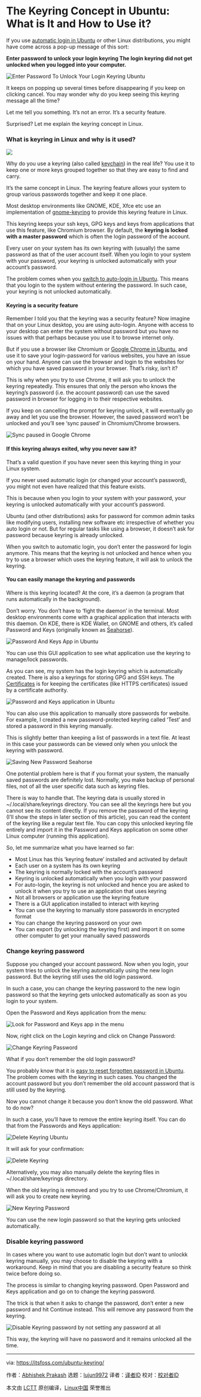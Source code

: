 [#]: collector: (lujun9972)
[#]: translator: ( )
[#]: reviewer: ( )
[#]: publisher: ( )
[#]: url: ( )
[#]: subject: (The Keyring Concept in Ubuntu: What is It and How to Use it?)
[#]: via: (https://itsfoss.com/ubuntu-keyring/)
[#]: author: (Abhishek Prakash https://itsfoss.com/author/abhishek/)

The Keyring Concept in Ubuntu: What is It and How to Use it?
======

If you use [automatic login in Ubuntu][1] or other Linux distributions, you might have come across a pop-up message of this sort:

**Enter password to unlock your login keyring
The login keyring did not get unlocked when you logged into your computer.**

![Enter Password To Unlock Your Login Keyring Ubuntu][2]

It keeps on popping up several times before disappearing if you keep on clicking cancel. You may wonder why do you keep seeing this keyring message all the time?

Let me tell you something. It’s not an error. It’s a security feature.

Surprised? Let me explain the keyring concept in Linux.

### What is keyring in Linux and why is it used?

![][3]

Why do you use a keyring (also called [keychain][4]) in the real life? You use it to keep one or more keys grouped together so that they are easy to find and carry.

It’s the same concept in Linux. The keyring feature allows your system to group various passwords together and keep it one place.

Most desktop environments like GNOME, KDE, Xfce etc use an implementation of [gnome-keyring][5] to provide this keyring feature in Linux.

This keyring keeps your ssh keys, GPG keys and keys from applications that use this feature, like Chromium browser. By default, the **keyring is locked with a master password** which is often the login password of the account.

Every user on your system has its own keyring with (usually) the same password as that of the user account itself. When you login to your system with your password, your keyring is unlocked automatically with your account’s password.

The problem comes when you [switch to auto-login in Ubuntu][1]. This means that you login to the system without entering the password. In such case, your keyring is not unlocked automatically.

#### Keyring is a security feature

Remember I told you that the keyring was a security feature? Now imagine that on your Linux desktop, you are using auto-login. Anyone with access to your desktop can enter the system without password but you have no issues with that perhaps because you use it to browse internet only.

But if you use a browser like Chromium or [Google Chrome in Ubuntu][6], and use it to save your login-password for various websites, you have an issue on your hand. Anyone can use the browser and login to the websites for which you have saved password in your browser. That’s risky, isn’t it?

This is why when you try to use Chrome, it will ask you to unlock the keyring repeatedly. This ensures that only the person who knows the keyring’s password (i.e. the account password) can use the saved password in browser for logging in to their respective websites.

If you keep on cancelling the prompt for keyring unlock, it will eventually go away and let you use the browser. However, the saved password won’t be unlocked and you’ll see ‘sync paused’ in Chromium/Chrome browsers.

![Sync paused in Google Chrome][7]

#### If this keyring always exited, why you never saw it?

That’s a valid question if you have never seen this keyring thing in your Linux system.

If you never used automatic login (or changed your account’s password), you might not even have realized that this feature exists.

This is because when you login to your system with your password, your keyring is unlocked automatically with your account’s password.

Ubuntu (and other distributions) asks for password for common admin tasks like modifying users, installing new software etc irrespective of whether you auto login or not. But for regular tasks like using a browser, it doesn’t ask for password because keyring is already unlocked.

When you switch to automatic login, you don’t enter the password for login anymore. This means that the keyring is not unlocked and hence when you try to use a browser which uses the keyring feature, it will ask to unlock the keyring.

#### You can easily manage the keyring and passwords

Where is this keyring located? At the core, it’s a daemon (a program that runs automatically in the background).

Don’t worry. You don’t have to ‘fight the daemon’ in the terminal. Most desktop environments come with a graphical application that interacts with this daemon. On KDE, there is KDE Wallet, on GNOME and others, it’s called Password and Keys (originally known as [Seahorse][8]).

![Password And Keys App in Ubuntu][9]

You can use this GUI application to see what application use the keyring to manage/lock passwords.

As you can see, my system has the login keyring which is automatically created. There is also a keyrings for storing GPG and SSH keys. The [Certificates][10] is for keeping the certificates (like HTTPS certificates) issued by a certificate authority.

![Password and Keys application in Ubuntu][11]

You can also use this application to manually store passwords for website. For example, I created a new password-protected keyring called ‘Test’ and stored a password in this keyring manually.

This is slightly better than keeping a list of passwords in a text file. At least in this case your passwords can be viewed only when you unlock the keyring with password.

![Saving New Password Seahorse][12]

One potential problem here is that if you format your system, the manually saved passwords are definitely lost. Normally, you make backup of personal files, not of all the user specific data such as keyring files.

There is way to handle that. The keyring data is usually stored in ~/.local/share/keyrings directory. You can see all the keyrings here but you cannot see its content directly. If you remove the password of the keyring (I’ll show the steps in later section of this article), you can read the content of the keyring like a regular text file. You can copy this unlocked keyring file entirely and import it in the Password and Keys application on some other Linux computer (running this application).

So, let me summarize what you have learned so far:

  * Most Linux has this ‘keyring feature’ installed and activated by default
  * Each user on a system has its own keyring
  * The keyring is normally locked with the account’s password
  * Keyring is unlocked automatically when you login with your password
  * For auto-login, the keyring is not unlocked and hence you are asked to unlock it when you try to use an application that uses keyring
  * Not all browsers or application use the keyring feature
  * There is a GUI application installed to interact with keyring
  * You can use the keyring to manually store passwords in encrypted format
  * You can change the keyring password on your own
  * You can export (by unlocking the keyring first) and import it on some other computer to get your manually saved passwords



### Change keyring password

Suppose you changed your account password. Now when you login, your system tries to unlock the keyring automatically using the new login password. But the keyring still uses the old login password.

In such a case, you can change the keyring password to the new login password so that the keyring gets unlocked automatically as soon as you login to your system.

Open the Password and Keys application from the menu:

![Look for Password and Keys app in the menu][9]

Now, right click on the Login keyring and click on Change Password:

![Change Keyring Password][13]

What if you don’t remember the old login password?

You probably know that it is [easy to reset forgotten password in Ubuntu][14]. The problem comes with the keyring in such cases. You changed the account password but you don’t remember the old account password that is still used by the keyring.

Now you cannot change it because you don’t know the old password. What to do now?

In such a case, you’ll have to remove the entire keyring itself. You can do that from the Passwords and Keys application:

![Delete Keyring Ubuntu][15]

It will ask for your confirmation:

![Delete Keyring][16]

Alternatively, you may also manually delete the keyring files in ~/.local/share/keyrings directory.

When the old keyring is removed and you try to use Chrome/Chromium, it will ask you to create new keyring.

![New Keyring Password][17]

You can use the new login password so that the keyring gets unlocked automatically.

### Disable keyring password

In cases where you want to use automatic login but don’t want to unlockk keyring manually, you may choose to disable the keyring with a workaround. Keep in mind that you are disabling a security feature so think twice before doing so.

The process is similar to changing keyring password. Open Password and Keys application and go on to change the keyring password.

The trick is that when it asks to change the password, don’t enter a new password and hit Continue instead. This will remove any password from the keyring.

![Disable Keyring password by not setting any password at all][18]

This way, the keyring will have no password and it remains unlocked all the time.

--------------------------------------------------------------------------------

via: https://itsfoss.com/ubuntu-keyring/

作者：[Abhishek Prakash][a]
选题：[lujun9972][b]
译者：[译者ID](https://github.com/译者ID)
校对：[校对者ID](https://github.com/校对者ID)

本文由 [LCTT](https://github.com/LCTT/TranslateProject) 原创编译，[Linux中国](https://linux.cn/) 荣誉推出

[a]: https://itsfoss.com/author/abhishek/
[b]: https://github.com/lujun9972
[1]: https://itsfoss.com/ubuntu-automatic-logon/
[2]: https://i1.wp.com/itsfoss.com/wp-content/uploads/2020/03/enter-password-to-unlock-your-login-keyring-ubuntu.jpg?ssl=1
[3]: https://i1.wp.com/itsfoss.com/wp-content/uploads/2020/03/keyring-concept-ubuntu-1.png?ssl=1
[4]: https://en.wikipedia.org/wiki/Keychain
[5]: https://wiki.archlinux.org/index.php/GNOME/Keyring
[6]: https://itsfoss.com/install-chrome-ubuntu/
[7]: https://i2.wp.com/itsfoss.com/wp-content/uploads/2020/03/sync-paused-keyring-ubuntu.jpg?ssl=1
[8]: https://wiki.debian.org/Seahorse
[9]: https://i2.wp.com/itsfoss.com/wp-content/uploads/2020/03/password-and-keys-app-ubuntu.jpg?ssl=1
[10]: https://help.ubuntu.com/lts/serverguide/certificates-and-security.html
[11]: https://i2.wp.com/itsfoss.com/wp-content/uploads/2020/03/keyring-pasword-ubuntu.png?ssl=1
[12]: https://i2.wp.com/itsfoss.com/wp-content/uploads/2020/03/saving-new-password-seahorse.png?ssl=1
[13]: https://i0.wp.com/itsfoss.com/wp-content/uploads/2020/03/change-keyring-password.png?ssl=1
[14]: https://itsfoss.com/how-to-hack-ubuntu-password/
[15]: https://i0.wp.com/itsfoss.com/wp-content/uploads/2020/03/delete-keyring-ubuntu.jpg?ssl=1
[16]: https://i1.wp.com/itsfoss.com/wp-content/uploads/2020/03/delete-keyring.jpg?ssl=1
[17]: https://i0.wp.com/itsfoss.com/wp-content/uploads/2020/03/new-keyring-password.jpg?ssl=1
[18]: https://i2.wp.com/itsfoss.com/wp-content/uploads/2020/03/disable-keyring-password-ubuntu.png?ssl=1

